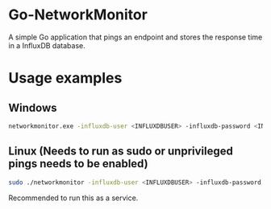# Go-NetworkMonitor
A simple Go application that pings an endpoint and stores the response time in a InfluxDB database.

# Usage examples
## Windows
```bash
networkmonitor.exe -influxdb-user <INFLUXDBUSER> -influxdb-password <INFLUXDBPASSWORD> -influxdb-url example.com:8086 -location home -endpoint-url 8.8.8.8
```

## Linux (Needs to run as sudo or unprivileged pings needs to be enabled)
```bash
sudo ./networkmonitor -influxdb-user <INFLUXDBUSER> -influxdb-password <INFLUXDBPASSWORD> -influxdb-url example.com:8086 -location home -endpoint-url 8.8.8.8
```

Recommended to run this as a service. 
